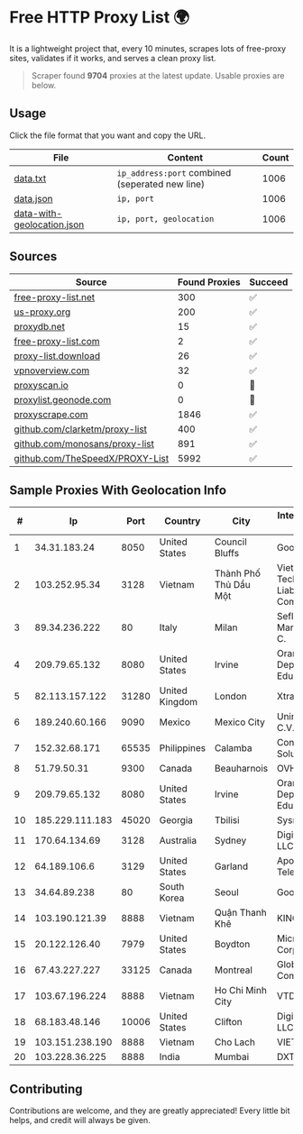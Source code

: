 
# Free HTTP Proxy List 🌍

It is a lightweight project that, every 10 minutes, scrapes lots of free-proxy sites, validates if it works, and serves a clean proxy list.


> Scraper found **9704** proxies at the latest update. Usable proxies are below.

## Usage

Click the file format that you want and copy the URL.


|File|Content|Count|
|----|-------|-----|
|[data.txt](https://raw.githubusercontent.com/themiralay/Proxy-List-World/master/data.txt)|`ip_address:port` combined (seperated new line)|1006|
|[data.json](https://raw.githubusercontent.com/themiralay/Proxy-List-World/master/data.json)|`ip, port`|1006|
|[data-with-geolocation.json](https://raw.githubusercontent.com/themiralay/Proxy-List-World/master/data-with-geolocation.json)|`ip, port, geolocation`|1006|

## Sources

|Source|Found Proxies|Succeed|
|------|-------------|-------|
|[free-proxy-list.net](https://free-proxy-list.net)|300|✅|
|[us-proxy.org](https://www.us-proxy.org)|200|✅|
|[proxydb.net](http://proxydb.net)|15|✅|
|[free-proxy-list.com](https://free-proxy-list.com/?page=&port=&type%5B%5D=http&type%5B%5D=https&up_time=0&search=Search)|2|✅|
|[proxy-list.download](https://www.proxy-list.download/HTTP)|26|✅|
|[vpnoverview.com](https://vpnoverview.com/privacy/anonymous-browsing/free-proxy-servers)|32|✅|
|[proxyscan.io](https://www.proxyscan.io)|0|🚫|
|[proxylist.geonode.com](https://proxylist.geonode.com/api/proxy-list?limit=300&page=1&sort_by=lastChecked&sort_type=desc&protocols=http,https)|0|🚫|
|[proxyscrape.com](https://api.proxyscrape.com/v2/?request=displayproxies&protocol=http&timeout=10000&country=all&ssl=all&anonymity=all)|1846|✅|
|[github.com/clarketm/proxy-list](https://raw.githubusercontent.com/clarketm/proxy-list/master/proxy-list-raw.txt)|400|✅|
|[github.com/monosans/proxy-list](https://raw.githubusercontent.com/monosans/proxy-list/main/proxies/http.txt)|891|✅|
|[github.com/TheSpeedX/PROXY-List](https://raw.githubusercontent.com/TheSpeedX/PROXY-List/master/http.txt)|5992|✅|


## Sample Proxies With Geolocation Info

|#|Ip|Port|Country|City|Internet Service Provider|
|-|--|----|-------|----|-------------------------|
|1|34.31.183.24|8050|United States|Council Bluffs|Google LLC|
|2|103.252.95.34|3128|Vietnam|Thành Phố Thủ Dầu Một|Viet Digital Technology Liability Company|
|3|89.34.236.222|80|Italy|Milan|Seflow S.N.C. Di Marco Brame' & C.|
|4|209.79.65.132|8080|United States|Irvine|Orange County Department of Education|
|5|82.113.157.122|31280|United Kingdom|London|Xtraordinary|
|6|189.240.60.166|9090|Mexico|Mexico City|Uninet S.A. de C.V.|
|7|152.32.68.171|65535|Philippines|Calamba|Converge ICT Solution Inc|
|8|51.79.50.31|9300|Canada|Beauharnois|OVH SAS|
|9|209.79.65.132|8080|United States|Irvine|Orange County Department of Education|
|10|185.229.111.183|45020|Georgia|Tbilisi|Sysnet LLC|
|11|170.64.134.69|3128|Australia|Sydney|DigitalOcean, LLC|
|12|64.189.106.6|3129|United States|Garland|Apogee Telecom Inc.|
|13|34.64.89.238|80|South Korea|Seoul|Google LLC|
|14|103.190.121.39|8888|Vietnam|Quận Thanh Khê|KINGBOND|
|15|20.122.126.40|7979|United States|Boydton|Microsoft Corporation|
|16|67.43.227.227|33125|Canada|Montreal|GloboTech Communications|
|17|103.67.196.224|8888|Vietnam|Ho Chi Minh City|VTDIGITAL|
|18|68.183.48.146|10006|United States|Clifton|DigitalOcean, LLC|
|19|103.151.238.190|8888|Vietnam|Cho Lach|VIETBRANDS|
|20|103.228.36.225|8888|India|Mumbai|DXT|



## Contributing

Contributions are welcome, and they are greatly appreciated! Every
little bit helps, and credit will always be given.

